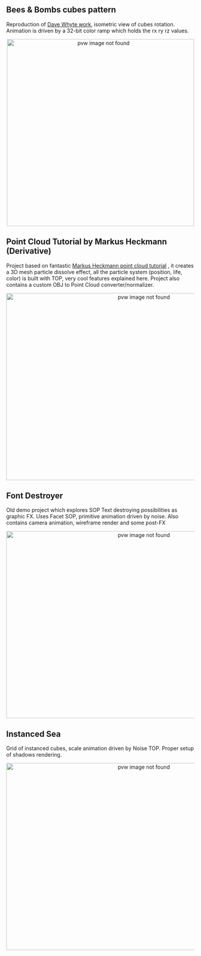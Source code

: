 ## Bees & Bombs cubes pattern

Reproduction of [Dave Whyte work](https://www.instagram.com/p/BFKeuxOlont/?utm_source=ig_web_copy_link), isometric view of cubes rotation. Animation is driven by a 32-bit color ramp which holds the rx ry rz values.

<p align="center">
<img src="https://github.com/superColson/TouchDesignerGrimoire/raw/master/graphical_research/beesbomb_cubes_pattern/pvw.gif" alt="pvw image not found" width="500" height="500"/>
</p>



## Point Cloud Tutorial by Markus Heckmann (Derivative)

Project based on fantastic [Markus Heckmann point cloud tutorial](https://www.youtube.com/watch?v=QB3P0-uCszo) , it creates a 3D mesh particle dissolve effect, all the particle system (position, life, color) is built with TOP, very cool features explained here. Project also contains a custom OBJ to Point Cloud converter/normalizer.

<p align="center">
<img src="https://github.com/superColson/TouchDesignerGrimoire/raw/master/graphical_research/experimental_pointcloud_markus_tutorial/pvw.gif" alt="pvw image not found" width="720" height="500"/>
</p>



## Font Destroyer

Old demo project which explores SOP Text destroying possibilities as graphic FX. Uses Facet SOP, primitive animation driven by noise. Also contains camera animation, wireframe render and some post-FX

<p align="center">
<img src="https://github.com/superColson/TouchDesignerGrimoire/raw/master/graphical_research/font_destroyer/pvw.gif" alt="pvw image not found" width="720" height="500"/>
</p>



## Instanced Sea

Grid of instanced cubes, scale animation driven by Noise TOP. Proper setup of shadows rendering.

<p align="center">
<img src="https://github.com/superColson/TouchDesignerGrimoire/raw/master/graphical_research/instanced_sea/pvw.gif" alt="pvw image not found" width="720" height="500"/>
</p>





